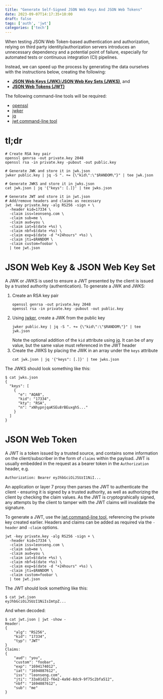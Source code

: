 ```yaml
---
title: "Generate Self-Signed JSON Web Keys And JSON Web Tokens"
date: 2023-09-07T14:17:35+10:00
draft: false
tags: ['auth', 'jwt']
categories: ['tech']
---
```


When testing JSON Web Token-based authentication and authorization, relying on third party identity/authorization servers introduces an unnecessary dependency and a potential point of failure, especially for automated tests or continuous integration (CI) pipelines.

Instead, we can speed up the process by generating the data ourselves with the instructions below, creating the following:
- [**JSON Web Keys (JWK)**/**JSON Web Key Sets (JWKS)**](#json-web-key--key-set), and
- [**JSON Web Tokens (JWT)**](#json-web-token)

The following command-line tools will be required:
- [openssl](https://www.openssl.org/)
- [jwker](https://github.com/jphastings/jwker/releases)
- [jq](https://jqlang.github.io/jq/)
- [jwt command-line tool](https://pkg.go.dev/github.com/golang-jwt/jwt/cmd/jwt)

# tl;dr

```
# Create RSA key pair
openssl genrsa -out private.key 2048
openssl rsa -in private.key -pubout -out public.key

# Generate JWK and store it in jwk.json
jwker public.key | jq -S ". += {\"kid\":\"$RANDOM\"}" | tee jwk.json

# Generate JWKS and store it in jwks.json
cat jwk.json | jq '{"keys": [.]}' | tee jwks.json

# Generate JWT and store it in jwt.json
# Add/remove headers and claims as necessary
jwt -key private.key -alg RS256 -sign + \
  -header kid=17334 \
  -claim iss=leonseng.com \
  -claim sub=me \
  -claim aud=you \
  -claim iat=$(date +%s) \
  -claim nbf=$(date +%s) \
  -claim exp=$(date -d "+24hours" +%s) \
  -claim jti=$RANDOM \
  -claim custom=foobar \
  | tee jwt.json
```

# JSON Web Key & JSON Web Key Set

A JWK or JWKS is used to ensure a JWT presented by the client is issued by a trusted authority (authentication). To generate a JWK and JWKS:

1. Create an RSA key pair
    ```
    openssl genrsa -out private.key 2048
    openssl rsa -in private.key -pubout -out public.key
    ```
1. Using [jwker](https://github.com/jphastings/jwker/releases), create a JWK from the public key
    ```
    jwker public.key | jq -S ". += {\"kid\":\"$RANDOM\"}" | tee jwk.json
    ```
    Note the optional addition of the `kid` attribute using [jq](https://jqlang.github.io/jq/). It can be of any value, but the same value must referenced in the JWT header
1. Create the JWKS by placing the JWK in an array under the `keys` attribute
    ```
    cat jwk.json | jq '{"keys": [.]}' | tee jwks.json
    ```

The JWKS should look something like this:
```
$ cat jwks.json
{
  "keys": [
    {
      "e": "AQAB",
      "kid": "17334",
      "kty": "RSA",
      "n": "xNhypnjqaKSEu8rBEuxghS..."
    }
  ]
}
```

# JSON Web Token

A JWT is a token issued by a trusted source, and contains some information on the client/subscriber in the form of `claims` within the payload. JWT is usually embedded in the request as a bearer token in the `Authorization` header, e.g.
```
Authorization: Bearer eyJhbGciOiJSUzI1NiI...
```
An application or layer 7 proxy then parses the JWT to authenticate the client - ensuring it is signed by a trusted authority, as well as authorizing the client by checking the claim values. As the JWT is cryptograhically signed, any attempts by the client to tamper with the JWT claims will invalidate the signature.

To generate a JWT, use the [jwt command-line tool](https://pkg.go.dev/github.com/golang-jwt/jwt/cmd/jwt), referencing the private key created earlier. Headers and claims can be added as required via the `-header` and `-claim` options.
```
jwt -key private.key -alg RS256 -sign + \
  -header kid=17334 \
  -claim iss=leonseng.com \
  -claim sub=me \
  -claim aud=you \
  -claim iat=$(date +%s) \
  -claim nbf=$(date +%s) \
  -claim exp=$(date -d "+24hours" +%s) \
  -claim jti=$RANDOM \
  -claim custom=foobar \
  | tee jwt.json
```

The JWT should look something like this:
```
$ cat jwt.json
eyJhbGciOiJSUzI1NiIsImtpZ...
```

And when decoded:
```
$ cat jwt.json | jwt -show -
Header:
{
    "alg": "RS256",
    "kid": "17334",
    "typ": "JWT"
}
Claims:
{
    "aud": "you",
    "custom": "foobar",
    "exp": "1694174012",
    "iat": "1694087612",
    "iss": "leonseng.com",
    "jti": "33a81d22-f6e2-4a9d-8dc9-9f75c2bfa512",
    "nbf": "1694087612",
    "sub": "me"
}
```
